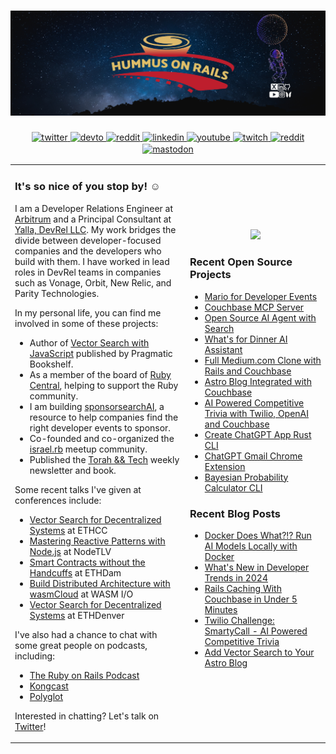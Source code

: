 # [![ben greenberg header](./new_header.png)](https://www.bengreenberg.dev)

<div align="center">
<a href="https://twitter.com/hummusonrails" target="_blank">
  <img src=https://img.shields.io/badge/twitter-%2300acee.svg?&style=for-the-badge&logo=twitter&logoColor=white alt=twitter style="margin-bottom: 2px;" />
</a>
<a href="https://dev.to/bengreenberg" target="_blank">
  <img src=https://img.shields.io/badge/dev.to-%2308090A.svg?&style=for-the-badge&logo=dev.to&logoColor=white alt=devto style="margin-bottom: 2px;" />
</a>
<a href=https://www.getrevue.co/profile/hummusonrails" target="_blank">
	<img src="https://img.shields.io/badge/revue%20-%239146FF.svg?&style=for-the-badge&logo=Revue&logoColor=white" alt="reddit" style="margin-bottom: 2px;" />
</a> 
<a href="https://linkedin.com/in/hummusonrails" target="_blank">
  <img src=https://img.shields.io/badge/linkedin-%231E77B2.svg?&style=for-the-badge&logo=linkedin&logoColor=white alt=linkedin style="margin-bottom: 2px;" />
</a>
<a href="https://www.youtube.com/channel/UC3Ug3f0ZZEBl8RQoFI6YNNQ" target="_blank">
  <img src=https://img.shields.io/badge/youtube-%23EE4831.svg?&style=for-the-badge&logo=youtube&logoColor=white alt=youtube style="margin-bottom: 2px;" />
</a>  
<a href="https://www.twitch.tv/hummusonrails" target="_blank">
	<img src="https://img.shields.io/badge/twitch%20-%239146FF.svg?&style=for-the-badge&logo=Twitch&logoColor=white" alt="twitch" style="margin-bottom: 2px;" />
</a>  
<a href=https://www.reddit.com/r/hummusonrails/" target="_blank">
	<img src="https://img.shields.io/badge/reddit%20-%239146FF.svg?&style=for-the-badge&logo=Reddit&logoColor=white" alt="reddit" style="margin-bottom: 2px;" />
</a>
<a rel="me" href="https://fosstodon.org/@hummusonrails">
	<img src="https://img.shields.io/badge/mastodon-%231E77B2.svg?&style=for-the-badge&logo=Mastodon&logoColor=white" alt="mastodon" style="margin-bottom: 2px;" />
</a>	
</div>

<table style="border: none;">
<tr style="border: none;">
<td style="border: none;" width="50%">
<h3>It's so nice of you stop by! ☺️</h3>

I am a Developer Relations Engineer at [Arbitrum](https://www.arbitrum.foundation/) and a Principal Consultant at [Yalla, DevRel LLC](https://wwww.yalladevrel.com). My work bridges the divide between developer-focused companies and the developers who build with them. I have worked in lead roles in DevRel teams in companies such as Vonage, Orbit, New Relic, and Parity Technologies.

In my personal life, you can find me involved in some of these projects:

* Author of [Vector Search with JavaScript](https://pragprog.com/titles/bgvector/vector-search-with-javascript/) published by Pragmatic Bookshelf.
* As a member of the board of [Ruby Central](https://rubycentral.org/), helping to support the Ruby community.
* I am building [sponsorsearchAI](https://sponsorsearchAI.com), a resource to help companies find the right developer events to sponsor. 
* Co-founded and co-organized the [israel.rb](https://www.facebook.com/groups/272757750683415) meetup community.
* Published the [Torah && Tech](https://torahandtech.dev) weekly newsletter and book.

Some recent talks I've given at conferences include:

* [Vector Search for Decentralized Systems](https://ethcc.io) at ETHCC
* [Mastering Reactive Patterns with Node.js](https://www.nodetlv.com/events/eventful-databases-mastering-reactive-patterns-with-node-js) at NodeTLV
* [Smart Contracts without the Handcuffs](https://www.ethdam.com) at ETHDam
* [Build Distributed Architecture with wasmCloud](https://2025.wasm.io/sessions/building-a-distributed-architecture-with-wasmcloud-hands-on-workshop/) at WASM I/O
* [Vector Search for Decentralized Systems](https://www.youtube.com/watch?v=3eE6FruEJgs) at ETHDenver

I've also had a chance to chat with some great people on podcasts, including:

* [The Ruby on Rails Podcast](https://fireside.fm/episode/3OC19MC9+jwYA3Iyf)
* [Kongcast](https://www.youtube.com/watch?v=5TXiFoekXb8)
* [Polyglot](https://podcasts.apple.com/us/podcast/polyglot/id1553516392)

Interested in chatting? Let's talk on [Twitter](https://twitter.com/hummusonrails)!

</td>

<td style="border: none;" width="40%">
<div align="center">
  <img src="https://www.bengreenberg.dev/static/images/ben.jpeg" style="width: 100%" />
</div>
	
### Recent Open Source Projects

* [Mario for Developer Events](https://github.com/hummusonrails/mario)
* [Couchbase MCP Server](https://github.com/hummusonrails/couchbase-mcp-server)
* [Open Source AI Agent with Search](https://github.com/hummusonrails/browser-use-agent-with-couchbase)
* [What's for Dinner AI Assistant](https://github.com/hummusonrails/whats-for-dinner-ai-assistant)
* [Full Medium.com Clone with Rails and Couchbase](https://github.com/hummusonrails/realworld-couchbase-ruby-orm)
* [Astro Blog Integrated with Couchbase](https://github.com/hummusonrails/personal-site)
* [AI Powered Competitive Trivia with Twilio, OpenAI and Couchbase](https://github.com/hummusonrails/trivia-game)
* [Create ChatGPT App Rust CLI](https://github.com/hummusonrails/create-chatgpt-app)
* [ChatGPT Gmail Chrome Extension](https://github.com/hummusonrails/chatgpt-gmail-suggestions-chrome-extension)
* [Bayesian Probability Calculator CLI](https://github.com/hummusonrails/probability-cli)



































































### Recent Blog Posts


* [Docker Does What?!? Run AI Models Locally with Docker](https://www.bengreenberg.dev/blog/docker-does-what-run-ai-models-locally-with-docker)
* [What's New in Developer Trends in 2024](https://www.bengreenberg.dev/blog/whats-new-in-developer-trends)
* [Rails Caching With Couchbase in Under 5 Minutes](https://www.bengreenberg.dev/blog/rails-caching-with-couchbase-in-under-5-minutes)
* [Twilio Challenge: SmartyCall - AI Powered Competitive Trivia](https://www.bengreenberg.dev/blog/twilio-challenge-smartycall-ai-powered-competitive-trivia)
* [Add Vector Search to Your Astro Blog](https://www.bengreenberg.dev/blog/add-vector-search-to-your-astro-blog)

</td>
</tr>
</table>
